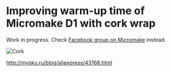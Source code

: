 # Improving warm-up time of Micromake D1 with cork wrap

Work in progress. Check [Facebook group on Micromake](https://www.facebook.com/groups/173676226330714/) instead.

![Cork](http://img.mysku-st.ru/uploads/images/00/69/97/2016/07/30/6179e4.jpg)

http://mysku.ru/blog/aliexpress/43168.html

